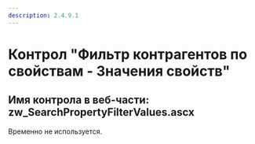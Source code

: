 ```yaml
---
description: 2.4.9.1
---
```


# Контрол "Фильтр контрагентов по свойствам - Значения свойств"

## Имя контрола в веб-части: zw\_SearchPropertyFilterValues.ascx

Временно не используется.

